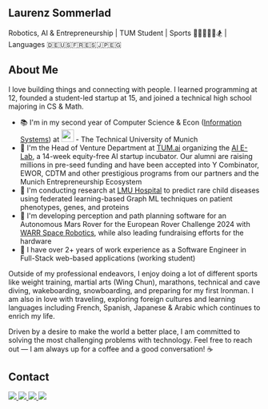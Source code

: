 ## Laurenz Sommerlad ##
Robotics, AI & Entrepreneurship | TUM Student | Sports 🏋️‍♂️🥋🏃🤿🏂 | Languages 🇩🇪🇺🇸🇫🇷🇪🇸🇯🇵🇪🇬


## About Me ##
I love building things and connecting with people. I learned programming at 12, founded a student-led startup at 15, and joined a technical high school majoring in CS & Math.

- 📚 I'm in my second year of Computer Science & Econ ([Information Systems](https://www.tum.de/en/studies/degree-programs/detail/information-systems-bachelor-of-science-bsc)) at <a href="https://www.tum.de" target="_blank"><img src= "https://upload.wikimedia.org/wikipedia/commons/thumb/c/c8/Logo_of_the_Technical_University_of_Munich.svg/816px-Logo_of_the_Technical_University_of_Munich.svg.png" width="25"></a> - The Technical University of Munich
- 🚀 I'm the Head of Venture Department at <a href="https://www.tum-ai.com" target="_blank">TUM.ai</a> organizing the <a href="https://www.tum-ai.com/e-lab" target="_blank">AI E-Lab</a>, a 14-week equity-free AI startup incubator. Our alumni are raising millions in pre-seed funding and have been accepted into Y Combinator, EWOR, CDTM and other prestigious programs from our partners and the Munich Entrepreneurship Ecosystem
- 🔭 I'm conducting research at <a href="https://www.ccrc-hauner.de/" target="_blank">LMU Hospital</a> to predict rare child diseases using federated learning-based Graph ML techniques on patient phenotypes, genes, and proteins
- 🤖 I'm developing perception and path planning software for an Autonomous Mars Rover for the European Rover Challenge 2024 with <a href="https://warr.de/projects/spacerobotics/" target="_blank">WARR Space Robotics</a>, while also leading fundraising efforts for the hardware
- 🌱 I have over 2+ years of work experience as a Software Engineer in Full-Stack web-based applications (working student)

Outside of my professional endeavors, I enjoy doing a lot of different sports like weight training, martial arts (Wing Chun), marathons, technical and cave diving, wakeboarding, snowboarding, and preparing for my first Ironman. I am also in love with traveling, exploring foreign cultures and learning languages including French, Spanish, Japanese & Arabic which continues to enrich my life.

Driven by a desire to make the world a better place, I am committed to solving the most challenging problems with technology. Feel free to reach out — I am always up for a coffee and a good conversation! ☕

## Contact ##
<a href="https://laurenzsommerlad.com" target="_blank" rel="me">
  <img src="https://img.shields.io/static/v1?label=Link&message=PersonalWebsite&color=blueviolet"/>
</a>
<a href="https://www.linkedin.com/in/laurenzsommerlad" target="_blank" rel="me">
  <img src="https://img.shields.io/static/v1?label=Link&message=LinkedIn&color=0062b1"/>
</a>
<a href="https://x.com/Lauros_World" target="_blank" rel="me">
  <img src="https://img.shields.io/static/v1?label=Link&message=X/ Twitter&color=blue"/>
</a>
<a href="mailto:laurenz.sommerlad@tum-ai.com" target="_blank" rel="me">
  <img src="https://img.shields.io/static/v1?label=Link&message=Email&color=green"/>
</a>

<!--
**LaurenzSommerlad/LaurenzSommerlad** is a ✨ _special_ ✨ repository because its `README.md` (this file) appears on your GitHub profile.

Here are some ideas to get you started:

- 🔭 I’m currently working on ...
- 🌱 I’m currently learning ...
- 👯 I’m looking to collaborate on ...
- 🤔 I’m looking for help with ...
- 💬 Ask me about ...
- 📫 How to reach me: ...
- 😄 Pronouns: ...
- ⚡ Fun fact: ...
-->
